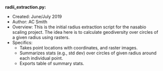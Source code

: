 **radii_extraction.py:** 
* Created: June/July 2019
* Author: AC Smith
* Overview: This is the initial radius extraction script for the nasabio scaling project. The idea here is to calculate geodiversity over circles of a given radius using rasters.
* Specifics:
  - Takes point locations with coordinates, and raster images.
  - Summarizes stats (e.g., std dev) over circles of given radius around each individual point.
  - Exports table of summary stats.
